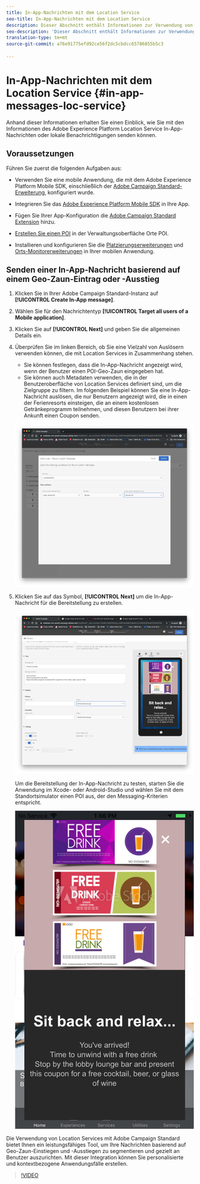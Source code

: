 ```yaml
---
title: In-App-Nachrichten mit dem Location Service
seo-title: In-App-Nachrichten mit dem Location Service
description: Dieser Abschnitt enthält Informationen zur Verwendung von Push-Nachrichten in Campaign Standard mit In-App-Nachrichten in Campaign Standard.
seo-description: 'Dieser Abschnitt enthält Informationen zur Verwendung von "Push-Nachrichten in Campaign Standard"mit In-App-Nachrichten in Campaign Standard. '
translation-type: tm+mt
source-git-commit: a76e91775efd92ce56f2dc5cbdcc65786855b5c3

---
```



# In-App-Nachrichten mit dem Location Service {#in-app-messages-loc-service}

Anhand dieser Informationen erhalten Sie einen Einblick, wie Sie mit den Informationen des Adobe Experience Platform Location Service In-App-Nachrichten oder lokale Benachrichtigungen senden können.

## Voraussetzungen

Führen Sie zuerst die folgenden Aufgaben aus:

* Verwenden Sie eine mobile Anwendung, die mit dem Adobe Experience Platform Mobile SDK, einschließlich der [Adobe Campaign Standard-Erweiterung](https://aep-sdks.gitbook.io/docs/using-mobile-extensions/adobe-campaign-standard), konfiguriert wurde.

* Integrieren Sie das [Adobe Experience Platform Mobile SDK](https://aep-sdks.gitbook.io/docs/getting-started/get-the-sdk) in Ihre App.
* Fügen Sie Ihrer App-Konfiguration die [Adobe Campaign Standard Extension](https://aep-sdks.gitbook.io/docs/using-mobile-extensions/adobe-campaign-standard) hinzu.

* [Erstellen Sie einen POI](/help/poi-mgmt-ui/create-a-poi-ui.md) in der Verwaltungsoberfläche Orte POI.

* Installieren und konfigurieren Sie die [Platzierungserweiterungen](/help/places-ext-aep-sdks/places-extension/places-extension.md) und [Orts-Monitorerweiterungen](/help/places-ext-aep-sdks/places-monitor-extension/places-monitor-extension.md) in Ihrer mobilen Anwendung.

## Senden einer In-App-Nachricht basierend auf einem Geo-Zaun-Eintrag oder -Ausstieg

1. Klicken Sie in Ihrer Adobe Campaign Standard-Instanz auf **[!UICONTROL Create In-App message]**.
2. Wählen Sie für den Nachrichtentyp **[!UICONTROL Target all users of a Mobile application]**.
3. Klicken Sie auf **[!UICONTROL Next]** und geben Sie die allgemeinen Details ein.
4. Überprüfen Sie im linken Bereich, ob Sie eine Vielzahl von Auslösern verwenden können, die mit Location Services in Zusammenhang stehen.

   * Sie können festlegen, dass die In-App-Nachricht angezeigt wird, wenn der Benutzer einen POI-Geo-Zaun eingegeben hat.
   * Sie können auch Metadaten verwenden, die in der Benutzeroberfläche von Location Services definiert sind, um die Zielgruppe zu filtern.
   Im folgenden Beispiel können Sie eine In-App-Nachricht auslösen, die nur Benutzern angezeigt wird, die in einen der Ferienresorts einsteigen, die an einem kostenlosen Getränkeprogramm teilnehmen, und diesen Benutzern bei ihrer Ankunft einen Coupon senden.

   !["In-App-Nachrichten-Orte-Metadaten"](/help/assets/last-entered-vacation.png)

5. Klicken Sie auf das Symbol, **[!UICONTROL Next]** um die In-App-Nachricht für die Bereitstellung zu erstellen.

   !["Ereignis erstellen"](/help/assets/prepare-ACS.png)

   Um die Bereitstellung der In-App-Nachricht zu testen, starten Sie die Anwendung im Xcode- oder Android-Studio und wählen Sie mit dem Standortsimulator einen POI aus, der den Messaging-Kriterien entspricht.

   !["trinken Coupon"](/help/assets/drink-coupon-on-app.png)

Die Verwendung von Location Services mit Adobe Campaign Standard bietet Ihnen ein leistungsfähiges Tool, um Ihre Nachrichten basierend auf Geo-Zaun-Einstiegen und -Ausstiegen zu segmentieren und gezielt an Benutzer auszurichten. Mit dieser Integration können Sie personalisierte und kontextbezogene Anwendungsfälle erstellen.

>[!VIDEO](https://www.youtube.com/watch?v=ikiTTQw9c-o)